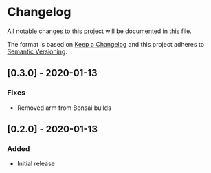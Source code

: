 # Changelog
All notable changes to this project will be documented in this file.

The format is based on [Keep a Changelog](http://keepachangelog.com/en/1.0.0/)
and this project adheres to [Semantic
Versioning](http://semver.org/spec/v2.0.0.html).

## [0.3.0] - 2020-01-13

### Fixes
- Removed arm from Bonsai builds

## [0.2.0] - 2020-01-13

### Added
- Initial release
